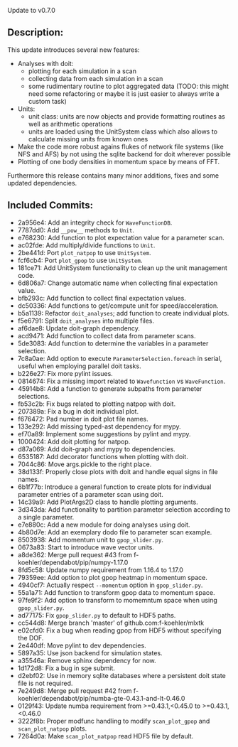 Update to v0.7.0

Description:
------------
This update introduces several new features:

- Analyses with doit:
  - plotting for each simulation in a scan
  - collecting data from each simulation in a scan
  - some rudimentary routine to plot aggregated data (TODO: this might need some refactoring or maybe it is just easier to always write a custom task)
- Units:
  - unit class: units are now objects and provide formatting routines as well as arithmetic operations
  - units are loaded using the UnitSystem class which also allows to calculate missing units from known ones
- Make the code more robust agains flukes of network file systems (like NFS and AFS) by not using the sqlite backend for doit wherever possible
- Plotting of one body densities in momentum space by means of FFT.

Furthermore this release contains many minor additions, fixes and some updated dependencies.

Included Commits:
-----------------
- 2a956e4: Add an integrity check for `WaveFunctionDB`.
- 7787dd0: Add `__pow__` methods to `Unit`.
- e768230: Add function to plot expectation value for a parameter scan.
- ac02fde: Add multiply/divide functions to `Unit`.
- 2be441d: Port `plot_natpop` to use `UnitSystem`.
- fcf6cb4: Port `plot_gpop` to use `UnitSystem`.
- 181ce71: Add UnitSystem functionality to clean up the unit management code.
- 6d806a7: Change automatic name when collecting final expectation value.
- bfb293c: Add function to collect final expectation values.
- dc50336: Add functions to get/compute unit for speed/acceleration.
- b5a1139: Refactor `doit_analyses`; add function to create individual plots.
- f5e6791: Split `doit_analyses` into multiple files.
- af6dae8: Update doit-graph dependency.
- acd9471: Add function to collect data from parameter scans.
- 5de3083: Add function to determine the variables in a parameter selection.
- 7c8a0ae: Add option to execute `ParameterSelection.foreach` in serial, useful when employing parallel doit tasks.
- b226e27: Fix more pylint issues.
- 0814674: Fix a missing import related to `Wavefunction` vs `WaveFunction`.
- 45914b8: Add a function to generate subpaths from parameter selections.
- fb53c2b: Fix bugs related to plotting natpop with doit.
- 207389a: Fix a bug in doit individual plot.
- f676472: Pad number in doit plot file names.
- 133e292: Add missing typed-ast dependency for mypy.
- ef70a89: Implement some suggestions by pylint and mypy.
- 1000424: Add doit plotting for natpop.
- d87a069: Add doit-graph and mypy to dependencies.
- 6535187: Add decorator functions when plotting with doit.
- 7044c86: Move args.pickle to the right place.
- 38d133f: Properly close plots with doit and handle equal signs in file names.
- 6b1f77b: Introduce a general function to create plots for individual parameter entries of a parameter scan using doit.
- 14c39a9: Add PlotArgs2D class to handle plotting arguments.
- 3d343da: Add functionality to partition parameter selection according to a single parameter.
- e7e880c: Add a new module for doing analyses using doit.
- 4b80d7e: Add an exemplary dodo file to parameter scan example.
- 8503938: Add momentum unit to `gpop_slider.py`.
- 0673a83: Start to introduce wave vector units.
- a8de362: Merge pull request #43 from f-koehler/dependabot/pip/numpy-1.17.0
- 8fd5c58: Update numpy requirement from 1.16.4 to 1.17.0
- 79359ee: Add option to plot gpop heatmap in momentum space.
- 4940cf7: Actually respect `--momentum` option in `gpop_slider.py`.
- 55a1a71: Add function to transform gpop data to momentum space.
- 97fe9f2: Add option to transform to momemntum space when using `gpop_slider.py`.
- ad77175: Fix `gpop_slider.py` to default to HDF5 paths.
- cc544d8: Merge branch 'master' of github.com:f-koehler/mlxtk
- e02cfd0: Fix a bug when reading gpop from HDF5 without specifying the DOF.
- 2e440df: Move pylint to dev dependencies.
- 5897a35: Use json backend for simulation states.
- a35546a: Remove sphinx dependency for now.
- 1d172d8: Fix a bug in sge submit.
- d2ebf02: Use in memory sqlite databases where a persistent doit state file is not required.
- 7e249d8: Merge pull request #42 from f-koehler/dependabot/pip/numba-gte-0.43.1-and-lt-0.46.0
- 0129f43: Update numba requirement from >=0.43.1,<0.45.0 to >=0.43.1,<0.46.0
- 3222f8b: Proper modfunc handling to modify `scan_plot_gpop` and `scan_plot_natpop` plots.
- 7264d0a: Make `scan_plot_natpop` read HDF5 file by default.
